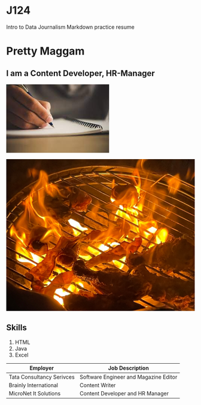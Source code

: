 # J124
Intro to Data Journalism Markdown practice resume
# Pretty Maggam
## I am a Content Developer, HR-Manager

!['Write','Pen and Paper'](/write.jpeg)

!['Cover','Barbecue'](/Cover.jpg)

## Skills
1. HTML
2. Java
3. Excel

Employer | Job Description
-------- | ---------------
Tata Consultancy Serivces  | Software Engineer and Magazine Editor
Brainly International | Content Writer
MicroNet It Solutions | Content Developer and HR Manager
